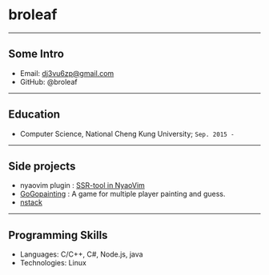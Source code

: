 # broleaf

---

## Some Intro
* Email: dj3vu6zp@gmail.com
* GitHub: @broleaf

---

## Education

* Computer Science, National Cheng Kung University; `Sep. 2015 - `

---

## Side projects

* nyaovim plugin : [SSR-tool in NyaoVim](https://github.com/jyzeng17/nyaovim-ssr-tool)
* [GoGopainting](https://github.com/BroLeaf/GoGoPainting) : A game for multiple player painting and guess.
* [nstack](https://github.com/BroLeaf/nstack)

--- 

## Programming Skills

* Languages:  C/C++, C#, Node.js, java
* Technologies:  Linux
